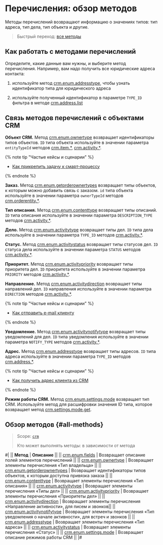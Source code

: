 # Перечисления: обзор методов

Методы перечислений возвращают информацию о значениях типов: тип адреса, тип дела, тип объекта и другие.

> Быстрый переход: [все методы](#all-methods) 

## Как работать с методами перечислений

Определите, какие данные вам нужны, и выберите метод перечисления. Например, вам надо получить все юридические адреса контакта:

1. используйте метод [crm.enum.addresstype](./crm-enum-address-type.md), чтобы узнать идентификатор типа для юридического адреса

2. используйте полученный идентификатор в параметре `TYPE_ID` фильтра в методе [crm.address.list](../../requisites/addresses/crm-address-list.md)

## Связь методов перечислений с объектами CRM

**Объект CRM.** Метод [crm.enum.ownertype](./crm-enum-owner-type.md) возвращает идентификаторы типов объектов. `ID` типа объекта используйте в значении параметра `entityTypeId` методов [crm.item.*](../../universal/index.md), [crm.activity.*](../../timeline/activities/index.md).

{% note tip "Частые кейсы и сценарии" %}

- [Как прикрепить задачу к смарт-процессу](../../../../tutorials/tasks/how-to-connect-task-to-spa.md)

{% endnote %}

**Заказ.** Метод [crm.enum.getorderownertypes](./crm-enum-get-order-owner-types.md) возвращает типы объектов, к которым можно добавить связь с заказом. `id` типа объекта используйте в значении параметра `ownerTypeId` методов [crm.orderentity.*](../../universal/order-entity/crm-order-entity-add.md).

**Тип описания.** Метод [crm.enum.contenttype](./crm-enum-content-type.md) возвращает типы описаний. `ID` типа описания используйте в значении параметра `DESCRIPTION_TYPE` методов [crm.activity.*](../../timeline/activities/index.md).

**Дело.** Метод [crm.enum.activitytype](./crm-enum-activity-type.md) возвращает типы дел. `ID` типа дела используйте в значении параметра `TYPE_ID` методов [crm.activity.*](../../timeline/activities/index.md).

**Статус.** Метод [crm.enum.activitystatus](./crm-enum-activity-status.md) возвращает типы статусов дел. `ID` статуса дела используйте в значении параметра `STATUS` методов [crm.activity.*](../../timeline/activities/index.md).

**Приоритет.** Метод [crm.enum.activitypriority](./crm-enum-activity-priority.md) возвращает типы приоритета дел. `ID` приоритета используйте в значении параметра `PRIORITY` методов [crm.activity.*](../../timeline/activities/index.md).

**Направление.** Метод [crm.enum.activitydirection](./crm-enum-activity-direction.md) возвращает типы направлений дел. `ID` направления используйте в значении параметра `DIRECTION` методов [crm.activity.*](../../timeline/activities/index.md).

{% note tip "Частые кейсы и сценарии" %}

- [Как отправить e-mail клиенту](../../../../tutorials/crm/how-to-add-crm-objects/how-to-send-email.md)

{% endnote %}

**Уведомление.** Метод [crm.enum.activitynotifytype](./crm-enum-activity-notify-type.md) возвращает типы уведомлений для дел. `ID` типа уведомления используйте в значении параметра `NOTIFY_TYPE` методов [crm.activity.*](../../timeline/activities/index.md).

**Адрес.** Метод [crm.enum.addresstype](./crm-enum-address-type.md) возвращает типы адресов. `ID` типа адреса используйте в значении параметра `TYPE_ID`  методов [crm.address.*](../../requisites/addresses/index.md).

{% note tip "Частые кейсы и сценарии" %}

- [Как получить адрес клиента из CRM](../../../../tutorials/crm/how-to-get-lists/how-to-get-address.md)

{% endnote %}

**Режим работы CRM.** Метод [crm.enum.settings.mode](./crm-enum-settings-mode.md) возвращает тип CRM. Используйте метод для расшифровки значения ID типа, которое возвращает метод [crm.settings.mode.get](../../crm-settings-mode-get.md).

## Обзор методов {#all-methods}

> Scope: [`crm`](../../../scopes/permissions.md)
>
> Кто может выполнять методы: в зависимости от метода

#|
|| **Метод** | **Описание** ||
|| [crm.enum.fields](./crm-enum-fields.md) | Возвращает описание полей элементов перечислений ||
|| [crm.enum.ownertype](./crm-enum-owner-type.md) | Возвращает элементы перечисления «Тип владельца» ||
|| [crm.enum.getorderownertypes](./crm-enum-get-order-owner-types.md) | Возвращает идентификаторы типов объектов, к которым доступна привязка заказа ||
|| [crm.enum.contenttype](./crm-enum-content-type.md) | Возвращает элементы перечисления «Тип описания» ||
|| [crm.enum.activitytype](./crm-enum-activity-type.md) | Возвращает элементы перечисления «Типы дел» ||
|| [crm.enum.activitypriority](./crm-enum-activity-priority.md) | Возвращает элементы перечисления «Приоритеты дел» ||
|| [crm.enum.activitydirection](./crm-enum-activity-direction.md) | Возвращает элементы перечисления «Направление активности», для писем и звонков||
|| [crm.enum.activitynotifytype](./crm-enum-activity-notify-type.md) | Возвращает элементы перечисления «Тип уведомления о начале активности», для встреч и звонков ||
|| [crm.enum.addresstype](./crm-enum-address-type.md) | Возвращает элементы перечисления «Тип адреса» ||
|| [crm.enum.activitystatus](./crm-enum-activity-status.md) | Возвращает элементы перечисления «Статус» ||
|| [crm.enum.settings.mode](./crm-enum-settings-mode.md) | Возвращает описание режимов работы CRM ||
|#

